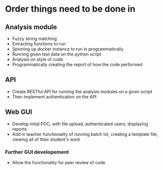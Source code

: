 # Order things need to be done in

## Analysis module
- Fuzzy string matching
- Extracting functions to run
- Spinning up docker instance to run in programmatically
- Running given test data on the python script
- Analysis on style of code
- Programmatically creating the report of how the code performed

## API
- Create RESTful API for running the analysis modules on a given script
- Then implement authentication on the API

## Web GUI
- Develop inital POC, with file upload, authenticated users, displaying reports
- Add in teacher functionality of running batch lot, creating a template file, viewing all of their student's work
### Further GUI developement
- Allow the functionality for peer review of code

